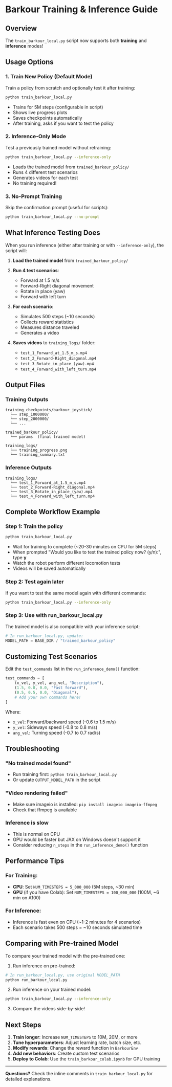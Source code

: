 # Barkour Training & Inference Guide

## Overview
The `train_barkour_local.py` script now supports both **training** and **inference** modes!

## Usage Options

### 1. Train New Policy (Default Mode)
Train a policy from scratch and optionally test it after training:
```bash
python train_barkour_local.py
```
- Trains for 5M steps (configurable in script)
- Shows live progress plots
- Saves checkpoints automatically
- After training, asks if you want to test the policy

### 2. Inference-Only Mode
Test a previously trained model without retraining:
```bash
python train_barkour_local.py --inference-only
```
- Loads the trained model from `trained_barkour_policy/`
- Runs 4 different test scenarios
- Generates videos for each test
- No training required!

### 3. No-Prompt Training
Skip the confirmation prompt (useful for scripts):
```bash
python train_barkour_local.py --no-prompt
```

## What Inference Testing Does

When you run inference (either after training or with `--inference-only`), the script will:

1. **Load the trained model** from `trained_barkour_policy/`

2. **Run 4 test scenarios**:
   - Forward at 1.5 m/s
   - Forward-Right diagonal movement
   - Rotate in place (yaw)
   - Forward with left turn

3. **For each scenario**:
   - Simulates 500 steps (~10 seconds)
   - Collects reward statistics
   - Measures distance traveled
   - Generates a video

4. **Saves videos** to `training_logs/` folder:
   - `test_1_Forward_at_1.5_m_s.mp4`
   - `test_2_Forward-Right_diagonal.mp4`
   - `test_3_Rotate_in_place_(yaw).mp4`
   - `test_4_Forward_with_left_turn.mp4`

## Output Files

### Training Outputs
```
training_checkpoints/barkour_joystick/
  └── step_1000000/
  └── step_2000000/
  └── ...

trained_barkour_policy/
  └── params  (final trained model)

training_logs/
  └── training_progress.png
  └── training_summary.txt
```

### Inference Outputs
```
training_logs/
  └── test_1_Forward_at_1.5_m_s.mp4
  └── test_2_Forward-Right_diagonal.mp4
  └── test_3_Rotate_in_place_(yaw).mp4
  └── test_4_Forward_with_left_turn.mp4
```

## Complete Workflow Example

### Step 1: Train the policy
```bash
python train_barkour_local.py
```
- Wait for training to complete (~20-30 minutes on CPU for 5M steps)
- When prompted "Would you like to test the trained policy now? (y/n):", type **y**
- Watch the robot perform different locomotion tests
- Videos will be saved automatically

### Step 2: Test again later
If you want to test the same model again with different commands:
```bash
python train_barkour_local.py --inference-only
```

### Step 3: Use with run_barkour_local.py
The trained model is also compatible with your inference script:
```python
# In run_barkour_local.py, update:
MODEL_PATH = BASE_DIR / "trained_barkour_policy"
```

## Customizing Test Scenarios

Edit the `test_commands` list in the `run_inference_demo()` function:

```python
test_commands = [
    (x_vel, y_vel, ang_vel, "Description"),
    (1.5, 0.0, 0.0, "Fast forward"),
    (0.5, 0.5, 0.0, "Diagonal"),
    # Add your own commands here!
]
```

Where:
- `x_vel`: Forward/backward speed (-0.6 to 1.5 m/s)
- `y_vel`: Sideways speed (-0.8 to 0.8 m/s)
- `ang_vel`: Turning speed (-0.7 to 0.7 rad/s)

## Troubleshooting

### "No trained model found"
- Run training first: `python train_barkour_local.py`
- Or update `OUTPUT_MODEL_PATH` in the script

### "Video rendering failed"
- Make sure imageio is installed: `pip install imageio imageio-ffmpeg`
- Check that ffmpeg is available

### Inference is slow
- This is normal on CPU
- GPU would be faster but JAX on Windows doesn't support it
- Consider reducing `n_steps` in the `run_inference_demo()` function

## Performance Tips

### For Training:
- **CPU**: Set `NUM_TIMESTEPS = 5_000_000` (5M steps, ~30 min)
- **GPU** (if you have Colab): Set `NUM_TIMESTEPS = 100_000_000` (100M, ~6 min on A100)

### For Inference:
- Inference is fast even on CPU (~1-2 minutes for 4 scenarios)
- Each scenario takes 500 steps = ~10 seconds simulated time

## Comparing with Pre-trained Model

To compare your trained model with the pre-trained one:

1. Run inference on pre-trained:
```bash
# In run_barkour_local.py, use original MODEL_PATH
python run_barkour_local.py
```

2. Run inference on your trained model:
```bash
python train_barkour_local.py --inference-only
```

3. Compare the videos side-by-side!

## Next Steps

1. **Train longer**: Increase `NUM_TIMESTEPS` to 10M, 20M, or more
2. **Tune hyperparameters**: Adjust learning rate, batch size, etc.
3. **Modify rewards**: Change the reward function in `BarkourEnv`
4. **Add new behaviors**: Create custom test scenarios
5. **Deploy to Colab**: Use the `train_barkour_colab.ipynb` for GPU training

---

**Questions?** Check the inline comments in `train_barkour_local.py` for detailed explanations.
